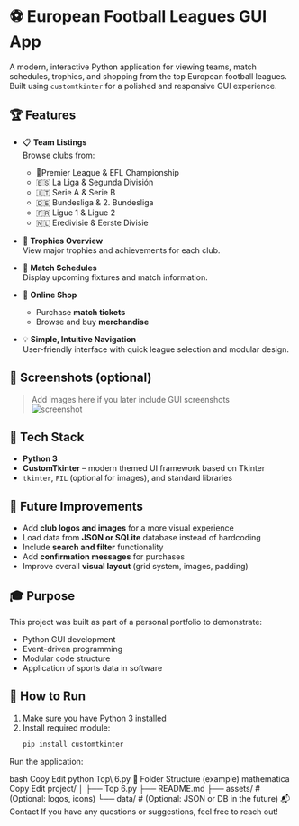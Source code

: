 # ⚽ European Football Leagues GUI App

A modern, interactive Python application for viewing teams, match schedules, trophies, and shopping from the top European football leagues. Built using `customtkinter` for a polished and responsive GUI experience.

## 🏆 Features

- 📋 **Team Listings**  
  Browse clubs from:
  - 🏴Premier League & EFL Championship
  - 🇪🇸 La Liga & Segunda División  
  - 🇮🇹 Serie A & Serie B  
  - 🇩🇪 Bundesliga & 2. Bundesliga
  - 🇫🇷 Ligue 1 & Ligue 2  
  - 🇳🇱 Eredivisie & Eerste Divisie

- 🏅 **Trophies Overview**  
  View major trophies and achievements for each club.

- 📅 **Match Schedules**  
  Display upcoming fixtures and match information.

- 🛒 **Online Shop**  
  - Purchase **match tickets**  
  - Browse and buy **merchandise**

- 💡 **Simple, Intuitive Navigation**  
  User-friendly interface with quick league selection and modular design.

## 📸 Screenshots (optional)
> Add images here if you later include GUI screenshots  
> ![screenshot](images/main_menu.png)

## 🧱 Tech Stack

- **Python 3**
- **CustomTkinter** – modern themed UI framework based on Tkinter
- `tkinter`, `PIL` (optional for images), and standard libraries

## 🚀 Future Improvements

- Add **club logos and images** for a more visual experience
- Load data from **JSON or SQLite** database instead of hardcoding
- Include **search and filter** functionality
- Add **confirmation messages** for purchases
- Improve overall **visual layout** (grid system, images, padding)

## 🎓 Purpose

This project was built as part of a personal portfolio to demonstrate:
- Python GUI development
- Event-driven programming
- Modular code structure
- Application of sports data in software

## 🔧 How to Run

1. Make sure you have Python 3 installed
2. Install required module:
   ```bash
   pip install customtkinter
Run the application:

bash
Copy
Edit
python Top\ 6.py
📂 Folder Structure (example)
mathematica
Copy
Edit
project/
│
├── Top 6.py
├── README.md
├── assets/             # (Optional: logos, icons)
└── data/               # (Optional: JSON or DB in the future)
📬 Contact
If you have any questions or suggestions, feel free to reach out!
